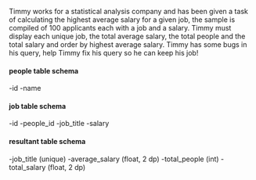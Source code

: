 Timmy works for a statistical analysis company and has been given a task of calculating the highest average salary for a given job, the sample is compiled of 100 applicants each with a job and a salary. Timmy must display each unique job, the total average salary, the total people and the total salary and order by highest average salary. Timmy has some bugs in his query, help Timmy fix his query so he can keep his job!

#### people table schema

-id
-name

#### job table schema

-id
-people_id
-job_title
-salary

#### resultant table schema

-job_title (unique)
-average_salary (float, 2 dp)
-total_people (int)
-total_salary (float, 2 dp)
